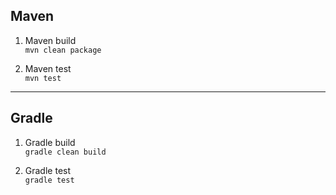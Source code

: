 ## Maven
1. Maven build  
`mvn clean package`

2. Maven test  
`mvn test`

---
## Gradle
1. Gradle build  
`gradle clean build`

2. Gradle test  
`gradle test`
